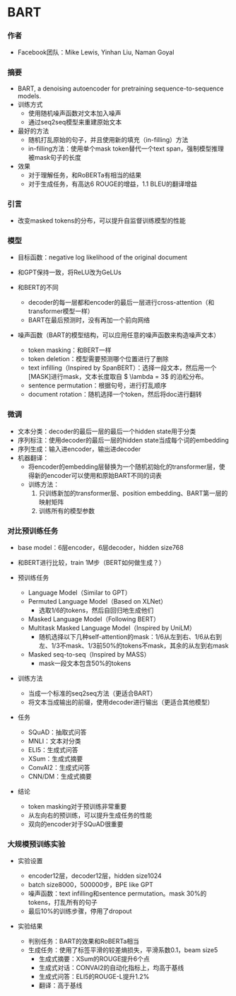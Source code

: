 # BART

### 作者

- Facebook团队：Mike Lewis, Yinhan Liu, Naman Goyal

### 摘要

- BART, a denoising autoencoder for pretraining sequence-to-sequence models.
- 训练方式
  - 使用随机噪声函数对文本加入噪声
  - 通过seq2seq模型来重建原始文本
- 最好的方法
  - 随机打乱原始的句子，并且使用新的填充（in-filling）方法
  - in-filling方法：使用单个mask token替代一个text span，强制模型推理被mask句子的长度
- 效果
  - 对于理解任务，和RoBERTa有相当的结果
  - 对于生成任务，有高达6 ROUGE的增益，1.1 BLEU的翻译增益

### 引言

- 改变masked tokens的分布，可以提升自监督训练模型的性能

### 模型

- 目标函数：negative log likelihood of the original document
- 和GPT保持一致，将ReLU改为GeLUs
- 和BERT的不同
  - decoder的每一层都和encoder的最后一层进行cross-attention（和transformer模型一样）
  - BART在最后预测时，没有再加一个前向网络

- 噪声函数（BART的模型结构，可以应用任意的噪声函数来构造噪声文本）
  - token masking：和BERT一样
  - token deletion：模型需要预测哪个位置进行了删除
  - text infilling（Inspired by SpanBERT）：选择一段文本，然后用一个[MASK]进行mask，文本长度取自 $ \lambda = 3$ 的泊松分布。
  - sentence permutation：根据句号，进行打乱顺序
  - document rotation：随机选择一个token，然后将doc进行翻转

### 微调

- 文本分类：decoder的最后一层的最后一个hidden state用于分类
- 序列标注：使用decoder的最后一层的hidden state当成每个词的embedding
- 序列生成：输入进encoder，输出进decoder
- 机器翻译：
  - 将encoder的embedding层替换为一个随机初始化的transformer层，使得新的encoder可以使用和原始BART不同的词表
  - 训练方法：
    1. 只训练新加的transformer层、position embedding、BART第一层的映射矩阵
    2. 训练所有的模型参数

### 对比预训练任务

- base model：6层encoder，6层decoder，hidden size768
- 和BERT进行比较，train 1M步（BERT如何做生成？）
- 预训练任务
  - Language Model（Similar to GPT）
  - Permuted Language Model（Based on XLNet）
    - 选取1/6的tokens，然后自回归地生成他们
  - Masked Language Model（Following BERT）
  - Multitask Masked Language Model（Inspired by UniLM）
    - 随机选择以下几种self-attention的mask：1/6从左到右、1/6从右到左、1/3不mask、1/3前50%的tokens不mask，其余的从左到右mask
  - Masked seq-to-seq（Inspired by MASS）
    - mask一段文本包含50%的tokens

- 训练方法
  - 当成一个标准的seq2seq方法（更适合BART）
  - 将文本当成输出的前缀，使用decoder进行输出（更适合其他模型）
- 任务
  - SQuAD：抽取式问答
  - MNLI：文本对分类
  - ELI5：生成式问答
  - XSum：生成式摘要
  - ConvAI2：生成式问答
  - CNN/DM：生成式摘要
- 结论
  - token masking对于预训练非常重要
  - 从左向右的预训练，可以提升生成任务的性能
  - 双向的encoder对于SQuAD很重要

### 大规模预训练实验

- 实验设置
  - encoder12层，decoder12层，hidden size1024
  - batch size8000，500000步，BPE like GPT
  - 噪声函数：text infilling和sentence permutation。mask 30%的tokens，打乱所有的句子
  - 最后10%的训练步骤，停用了dropout

- 实验结果
  - 判别任务：BART的效果和RoBERTa相当
  - 生成任务：使用了标签平滑的较差熵损失，平滑系数0.1，beam size5
    - 生成式摘要：XSum的ROUGE提升6个点
    - 生成式对话：CONVAI2的自动化指标上，均高于基线
    - 生成式问答：ELI5的ROUGE-L提升1.2%
    - 翻译：高于基线